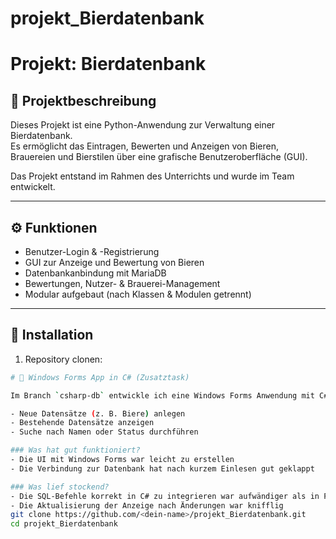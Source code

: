 # projekt_Bierdatenbank
# Projekt: Bierdatenbank

## 📝 Projektbeschreibung

Dieses Projekt ist eine Python-Anwendung zur Verwaltung einer Bierdatenbank.  
Es ermöglicht das Eintragen, Bewerten und Anzeigen von Bieren, Brauereien und Bierstilen über eine grafische Benutzeroberfläche (GUI).

Das Projekt entstand im Rahmen des Unterrichts und wurde im Team entwickelt.

---

## ⚙️ Funktionen

- Benutzer-Login & -Registrierung
- GUI zur Anzeige und Bewertung von Bieren
- Datenbankanbindung mit MariaDB
- Bewertungen, Nutzer- & Brauerei-Management
- Modular aufgebaut (nach Klassen & Modulen getrennt)

---

## 🧪 Installation

1. Repository clonen:

```bash
# 🧩 Windows Forms App in C# (Zusatztask)

Im Branch `csharp-db` entwickle ich eine Windows Forms Anwendung mit C#, die Folgendes kann:

- Neue Datensätze (z. B. Biere) anlegen
- Bestehende Datensätze anzeigen
- Suche nach Namen oder Status durchführen

### Was hat gut funktioniert?
- Die UI mit Windows Forms war leicht zu erstellen
- Die Verbindung zur Datenbank hat nach kurzem Einlesen gut geklappt

### Was lief stockend?
- Die SQL-Befehle korrekt in C# zu integrieren war aufwändiger als in Python
- Die Aktualisierung der Anzeige nach Änderungen war knifflig
git clone https://github.com/<dein-name>/projekt_Bierdatenbank.git
cd projekt_Bierdatenbank
